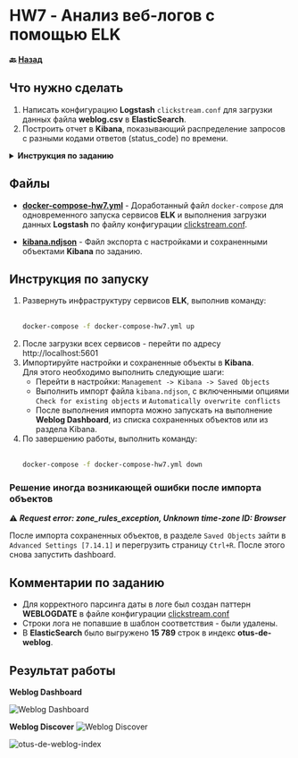 # HW7 - Анализ веб-логов с помощью ELK

**:back: [Назад](/../../)**

## Что нужно сделать
1. Написать конфигурацию **Logstash** `clickstream.conf` для загрузки данных файла **weblog.csv** в **ElasticSearch**.
2. Построить отчет в **Kibana**, показывающий распределение запросов с разными кодами ответов (status_code) по времени.

<details><summary><strong>Инструкция по заданию</strong></summary><br>

1. Клонируйте репозиторий [elk_demo](https://github.com/Gorini4/elk_demo)
2. Зайдите в эту директорию и разверните инфраструктуру, выполнив команду:<br><br>
    ```Bash 
    docker-compose up
    ```
3. Отредактируйте файл `clickstream.conf`
4. Загрузите данные веб-логов, выполнив команду:<br><br>
    ```Bash 
    ./load_data.sh
    ```
5. Перейдите по адресу http://localhost:5601 и создайте отчет (dashboard), показывающий распределение запросов с разными кодами ответов (status_code) по времени.

### Подсказки
- Пример конфигурации можно подсмотреть [здесь](https://dzone.com/articles/logstash-elasticsearch-and)
- Для добавления данных в Kibana нужно сначала создать Index Pattern, по которому будут подгружаться индексы из ES

</details>

## Файлы
* **[docker-compose-hw7.yml](docker-compose-hw7.yml)** - Доработанный файл `docker-compose` для одновременного запуска сервисов **ELK** и выполнения загрузки данных **Logstash** по файлу конфигурации [clickstream.conf](logstash/clickstream.conf).

* **[kibana.ndjson](kibana.ndjson)** - Файл экспорта с настройками и сохраненными объектами **Kibana** по заданию.


## Инструкция по запуску 
1. Развернуть инфраструктуру сервисов **ELK**, выполнив команду:<br><br>
    ```Bash 
    docker-compose -f docker-compose-hw7.yml up
    ```
2. После загрузки всех сервисов - перейти по адресу http://localhost:5601
3. Импортируйте настройки и сохраненные объекты в **Kibana**.<br>
    Для этого необходимо выполнить следующие шаги:
    * Перейти в настройки:  `Management -> Kibana -> Saved Objects`
    * Выполнить импорт файла `kibana.ndjson`, с включенными опциями `Check for existing objects` и `Automatically overwrite conflicts`
    * После выполнения импорта можно запускать на выполнение **Weblog Dashboard**, из списка сохраненных объектов или из раздела Kibana.
4. По завершению работы, выполнить команду:<br><br>
    ```Bash 
    docker-compose -f docker-compose-hw7.yml down
    ```
### Решение иногда возникающей ошибки после импорта объектов
:warning: ***Request error: zone_rules_exception, Unknown time-zone ID: Browser***

После импорта сохраненных объектов, в разделе `Saved Objects` зайти в `Advanced Settings [7.14.1]` и перегрузить страницу `Ctrl+R`. После этого снова запустить dashboard.

## Комментарии по заданию

* Для корректного парсинга даты в логе был создан паттерн **WEBLOGDATE** в файле конфигурации [clickstream.conf](logstash/clickstream.conf)
* Строки лога не попавшие в шаблон соответствия - были удалены.
* В **ElasticSearch** было выгружено **15 789** строк в индекс **otus-de-weblog**.
## Результат работы

**Weblog Dashboard**

![Weblog Dashboard](https://user-images.githubusercontent.com/18349305/137751864-52f2261f-856d-4889-8ab4-828aca3995db.jpg)

**Weblog Discover**
![Weblog Discover](https://user-images.githubusercontent.com/18349305/137739509-f5c176bb-56b4-4cac-af0b-9ea4e8783c80.jpg)


![otus-de-weblog-index](https://user-images.githubusercontent.com/18349305/137755049-aa48bcd3-4c95-430c-b150-8d54e7ad7e93.jpg)

